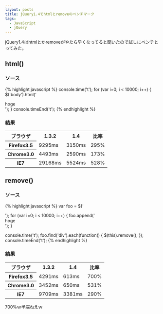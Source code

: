 ```yaml
---
layout: posts
title: jQuery1.4でhtmlとremoveのベンチマーク
tags: 
  - JavaScript
  - jQuery
---
```


jQuery1.4はhtmlとかremoveがやたら早くなってると聞いたので試しにベンチとってみた。

html()
---------------

### ソース

{% highlight javascript %}
console.time('t');
for (var i=0; i < 10000; i++) {
    $('body').html('<div>hoge</div>');
}
console.timeEnd('t');
{% endhighlight %}

### 結果

<table>
<tr>
    <th>ブラウザ</th>
    <th>1.3.2</th>
    <th>1.4</th>
    <th>比率</th>
</tr>
<tr>
    <th>Firefox3.5</th>
    <td>9295ms</td>
    <td>3150ms</td>
    <td>295%</td>
</tr>
<tr>
    <th>Chrome3.0</th>
    <td>4493ms</td>
    <td>2590ms</td>
    <td>173%</td>
</tr>
<tr>
    <th>IE7</th>
    <td>29168ms</td>
    <td>5524ms</td>
    <td>528%</td>
</tr>
</table>

remove()
------------------

### ソース

{% highlight javascript %}
var foo = $('<div>');
for (var i=0; i < 10000; i++) {
    foo.append('<div>hoge</div>');
}

console.time('t');
foo.find('div').each(function() {
    $(this).remove();
});
console.timeEnd('t');
{% endhighlight %}

### 結果


<table>
<tr>
    <th>ブラウザ</th>
    <th>1.3.2</th>
    <th>1.4</th>
    <th>比率</th>
</tr>
<tr>
    <th>Firefox3.5</th>
    <td>4291ms</td>
    <td>613ms</td>
    <td>700%</td>
</tr>
<tr>
    <th>Chrome3.0</th>
    <td>3452ms</td>
    <td>650ms</td>
    <td>531%</td>
</tr>
<tr>
    <th>IE7</th>
    <td>9709ms</td>
    <td>3381ms</td>
    <td>290%</td>
</tr>
</table>

700%ｗ半端ねえｗ
